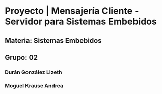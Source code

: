 # Proyecto | Mensajería Cliente - Servidor para Sistemas Embebidos 

## Materia: Sistemas Embebidos
## Grupo: 02

### Durán González Lizeth
### Moguel Krause Andrea
